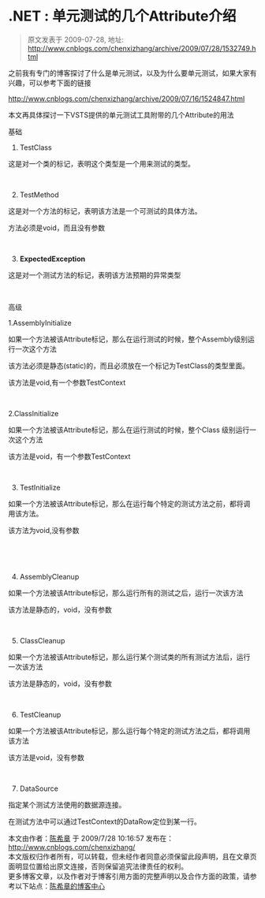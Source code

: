 # .NET : 单元测试的几个Attribute介绍 
> 原文发表于 2009-07-28, 地址: http://www.cnblogs.com/chenxizhang/archive/2009/07/28/1532749.html 


之前我有专门的博客探讨了什么是单元测试，以及为什么要单元测试，如果大家有兴趣，可以参考下面的链接

 <http://www.cnblogs.com/chenxizhang/archive/2009/07/16/1524847.html>

 本文再具体探讨一下VSTS提供的单元测试工具附带的几个Attribute的用法

 基础

 1. TestClass

 这是对一个类的标记，表明这个类型是一个用来测试的类型。

  

 2. TestMethod

 这是对一个方法的标记，表明该方法是一个可测试的具体方法。

 方法必须是void，而且没有参数

  

 3. **ExpectedException**

 这是对一个测试方法的标记，表明该方法预期的异常类型

  

 高级

 1.AssemblyInitialize

 如果一个方法被该Attribute标记，那么在运行测试的时候，整个Assembly级别运行一次这个方法

 该方法必须是静态(static)的，而且必须放在一个标记为TestClass的类型里面。

 该方法是void,有一个参数TestContext

  

 2.ClassInitialize

 如果一个方法被该Attribute标记，那么在运行测试的时候，整个Class 级别运行一次这个方法

 该方法是void，有一个参数TestContext

  

 3. TestInitialize

 如果一个方法被该Attribute标记，那么在运行每个特定的测试方法之前，都将调用该方法。

 该方法为void,没有参数

  

  

 4. AssemblyCleanup

 如果一个方法被该Attribute标记，那么运行所有的测试之后，运行一次该方法

 该方法是静态的，void，没有参数

  

 5. ClassCleanup

 如果一个方法被该Attribute标记，那么运行某个测试类的所有测试方法后，运行一次该方法

 该方法是静态的，void，没有参数

  

 6. TestCleanup

 如果一个方法被该Attribute标记，那么运行每个特定的测试方法之后，都将调用该方法

 该方法是void，没有参数

  

 7. DataSource

 指定某个测试方法使用的数据源连接。

 在测试方法中可以通过TestContext的DataRow定位到某一行。

 本文由作者：[陈希章](http://www.xizhang.com) 于 2009/7/28 10:16:57 发布在：<http://www.cnblogs.com/chenxizhang/>  
 本文版权归作者所有，可以转载，但未经作者同意必须保留此段声明，且在文章页面明显位置给出原文连接，否则保留追究法律责任的权利。   
 更多博客文章，以及作者对于博客引用方面的完整声明以及合作方面的政策，请参考以下站点：[陈希章的博客中心](http://www.xizhang.com/blog.htm) 